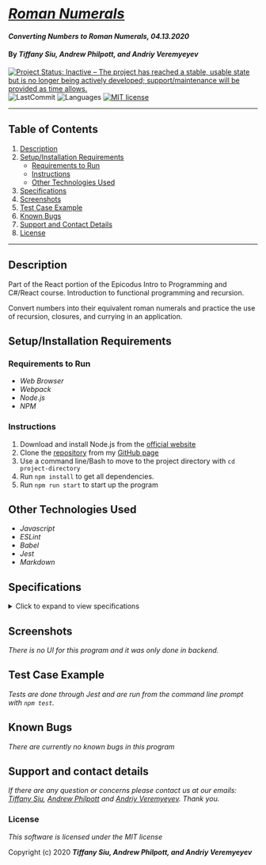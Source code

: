 # _[Roman Numerals](https://github.com/TSiu88/roman-numerals)_

#### _Converting Numbers to Roman Numerals, 04.13.2020_

#### By _**Tiffany Siu, Andrew Philpott, and Andriy Veremyeyev**_

[![Project Status: Inactive – The project has reached a stable, usable state but is no longer being actively developed; support/maintenance will be provided as time allows.](https://www.repostatus.org/badges/latest/inactive.svg)](https://www.repostatus.org/#inactive)
![LastCommit](https://img.shields.io/github/last-commit/tsiu88/roman-numerals)
![Languages](https://img.shields.io/github/languages/top/tsiu88/roman-numerals)
[![MIT license](https://img.shields.io/badge/License-MIT-orange.svg)](https://lbesson.mit-license.org/)

---
## Table of Contents
1. [Description](#description)
2. [Setup/Installation Requirements](#setup/installation-requirements)
    - [Requirements to Run](#requirements-to-run)
    - [Instructions](#instructions)
    - [Other Technologies Used](#other-technologies-used)
3. [Specifications](#specifications)
4. [Screenshots](#screenshots)
5. [Test Case Example](#test-case-example)
6. [Known Bugs](#known-bugs)
7. [Support and Contact Details](#support-and-contact-details)
8. [License](#license)
---
## Description

Part of the React portion of the Epicodus Intro to Programming and C#/React course.  Introduction to functional programming and recursion.

Convert numbers into their equivalent roman numerals and practice the use of recursion, closures, and currying in an application.

## Setup/Installation Requirements

### Requirements to Run

* _Web Browser_
* _Webpack_
* _Node.js_
* _NPM_

### Instructions

1. Download and install Node.js from the [official website](https://nodejs.org/en/download/)
2. Clone the [repository](https://github.com/TSiu88/beep-boop.git) from my [GitHub page](https://github.com/TSiu88)
3. Use a command line/Bash to move to the project directory with `cd project-directory`
4. Run `npm install` to get all dependencies. 
5. Run `npm run start` to start up the program

## Other Technologies Used
* _Javascript_
* _ESLint_
* _Babel_
* _Jest_
* _Markdown_ 

## Specifications

<details>
  <summary>Click to expand to view specifications</summary>

| Specification | Input | Output |
| :-------------     | :------------- | :------------- |
| The program displays "Not a number" if input not a number | "Test" | "Not a number" |
| The program displays "Out of range" if out of range of roman numerals used | "9001 | "Out of range" |
| The program takes input that is 1 place long and displays correct roman numeral following roman numeral rules | "7" | "VII" |
| The program takes input that is 2 places long and displays correct roman numeral following roman numeral rules | "26" | "XXVI" |
| The program takes input that is 3 place long and displays correct roman numeral following roman numeral rules | "569" | "DLXIX" |
| The program takes input that is 1 place long and displays correct roman numeral following roman numeral rules | "3425" | "MMMCDXXV" |

</details>

## Screenshots

_There is no UI for this program and it was only done in backend._

## Test Case Example
_Tests are done through Jest and are run from the command line prompt with `npm test`._

## Known Bugs

_There are currently no known bugs in this program_

## Support and contact details

_If there are any question or concerns please contact us at our emails: [Tiffany Siu](mailto:tsiu88@gmail.com), [Andrew Philpott](mailto:#) and [Andriy Veremyeyev](mailto:belyybrat@gmail.com). Thank you._

### License

*This software is licensed under the MIT license*

Copyright (c) 2020 **_Tiffany Siu, Andrew Philpott, and Andriy Veremyeyev_**
